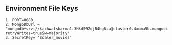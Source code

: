 

 ## Environment File Keys

    1. PORT=8080
    2. MongoDbUrl = 'mongodb+srv://kachwalsharma1:3HkdS9ZdjB4hg6ia@cluster0.4xdma5b.mongodb.net/Scaler_Shows?retryWrites=true&w=majority'
    3. SecretKey= 'Scaler_movies'